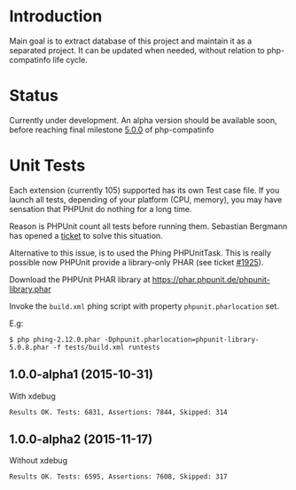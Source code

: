 # Introduction

Main goal is to extract database of this project and maintain it as a separated project.
It can be updated when needed, without relation to php-compatinfo life cycle.

# Status

Currently under development. An alpha version should be available soon, before reaching final milestone 
[5.0.0](https://github.com/llaville/php-compat-info/milestones/5.0.0) of php-compatinfo

# Unit Tests

Each extension (currently 105) supported has its own Test case file.
If you launch all tests, depending of your platform (CPU, memory), you may have sensation 
that PHPUnit do nothing for a long time.

Reason is PHPUnit count all tests before running them. Sebastian Bergmann has opened 
a [ticket](https://github.com/sebastianbergmann/phpunit/issues/10) to solve this situation.

Alternative to this issue, is to used the Phing PHPUnitTask. This is really possible now PHPUnit 
provide a library-only PHAR (see ticket [#1925](https://github.com/sebastianbergmann/phpunit/issues/1925)).

Download the PHPUnit PHAR library at https://phar.phpunit.de/phpunit-library.phar

Invoke the `build.xml` phing script with property `phpunit.pharlocation` set.

E.g:

```
$ php phing-2.12.0.phar -Dphpunit.pharlocation=phpunit-library-5.0.8.phar -f tests/build.xml runtests
```

## 1.0.0-alpha1 (2015-10-31)

With xdebug

```
Results OK. Tests: 6831, Assertions: 7844, Skipped: 314
```

## 1.0.0-alpha2 (2015-11-17)

Without xdebug

```
Results OK. Tests: 6595, Assertions: 7608, Skipped: 317
```
